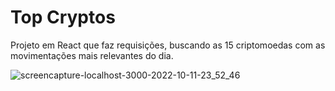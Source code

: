 # Top Cryptos

Projeto em React que faz requisições, buscando as 15 criptomoedas com as movimentações mais relevantes do dia.

![screencapture-localhost-3000-2022-10-11-23_52_46](https://user-images.githubusercontent.com/16282738/195238927-8bf3cb3b-1bab-49f7-9771-7b17a66b5daf.png)

